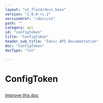 ```yaml
---
layout: "v2_fluid/docs_base"
version: "2.0.0-rc.2"
versionHref: "/docs/v2"
path: ""
category: api
id: "configtoken"
title: "ConfigToken"
header_sub_title: "Ionic API Documentation"
doc: "ConfigToken"
docType: "let"

---
```










<h1 class="api-title">
<a class="anchor" name="config-token" href="#config-token"></a>

ConfigToken





</h1>

<a class="improve-v2-docs" href="http://github.com/driftyco/ionic/edit/master//Users/briandennis/Ionic/ionic/src/config/config.ts#L399">
Improve this doc
</a>










<!-- @usage tag -->


<!-- @property tags -->



<!-- instance methods on the class -->




<!-- related link --><!-- end content block -->


<!-- end body block -->

